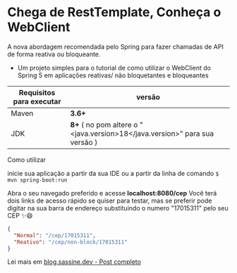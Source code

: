# Chega de RestTemplate, Conheça o WebClient

A nova abordagem recomendada pelo Spring para fazer chamadas de API de forma reativa ou bloqueante.

- Um projeto simples para o tutorial de como utilizar o WebClient do Spring 5 em aplicações reativas/ não bloquetantes e bloqueantes


| Requisitos para executar | versão  |
|--|--|
| Maven | **3.6+** |
| JDK|  **8+** ( no pom altere o "<java.version>18</java.version>" para sua versão )|

Como utilizar

inicie sua aplicação a partir da sua IDE ou a partir da linha de comando 
`$ mvn spring-boot:run`

Abra o seu navegado preferido e acesse **localhost:8080/cep**
Você terá dois links de acesso rápido se quiser para testar, mas se preferir pode digitar na sua barra de endereço substituindo o numero "17015311" pelo seu CEP ✨😄

```json
{
  "Normal": "/cep/17015311",
  "Reativo": "/cep/non-block/17015311"
}
```

Lei mais em [blog.sassine.dev - Post completo](https://blog.sassine.dev//chega-de-resttemplate-conheca-o-webclient)